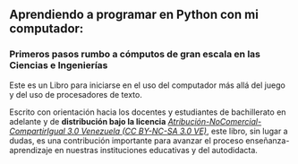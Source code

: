 ## Aprendiendo a programar en Python con mi computador: 
### Primeros pasos rumbo a cómputos de gran escala en las Ciencias e Ingenierías

Este es un Libro para iniciarse en el uso del computador 
más allá del juego y del uso de procesadores de texto.

Escrito con orientación hacia los docentes y estudiantes de 
bachillerato en adelante y de **distribución bajo la licencia** 
[*Atribución-NoComercial-CompartirIgual 3.0 Venezuela (CC BY-NC-SA 3.0 VE)*](http://creativecommons.org/licenses/by-nc-sa/3.0/ve/), este libro, sin lugar a dudas, es una contribución
importante para avanzar el proceso enseñanza-aprendizaje en nuestras
instituciones educativas y del autodidacta.

